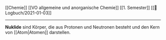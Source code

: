[[Chemie]] [[VO allgemeine und anorganische Chemie]] [[1. Semester]] [[📖 Logbuch/2021-01-03]]

---

**Nuklide** sind Körper, die aus Protonen und Neutronen besteht und den Kern von [[Atom|Atomen]] darstellen.